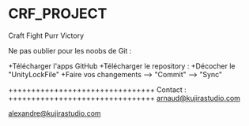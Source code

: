 # CRF_PROJECT
Craft Fight Purr Victory

Ne pas oublier pour les noobs de Git : 

+Télécharger l'apps GitHub
+Télécharger le repository : 
+Décocher le "UnityLockFile"
+Faire vos changements --> "Commit" --> "Sync"

++++++++++++++++++++++++++++++++
Contact :
++++++++++++++++++++++++++++++++
arnaud@kujirastudio.com

alexandre@kujirastudio.com
